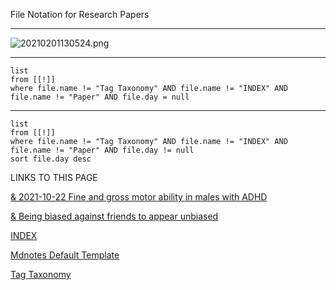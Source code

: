 
File Notation for Research Papers

---

  
  

![20210201130524.png](https://publish-01.obsidian.md/access/dfaa274ac11551c6243126bea0bf012c/Media/20210201130524.png)

  
  

---

```dataview
list
from [[!]] 
where file.name != "Tag Taxonomy" AND file.name != "INDEX" AND file.name != "Paper" AND file.day = null
```

---

```dataview
list
from [[!]] 
where file.name != "Tag Taxonomy" AND file.name != "INDEX" AND file.name != "Paper" AND file.day != null
sort file.day desc
```

LINKS TO THIS PAGE

[& 2021-10-22 Fine and gross motor ability in males with ADHD](https://publish.obsidian.md/bryan-jenks/Z/%26+2021-10-22+Fine+and+gross+motor+ability+in+males+with+ADHD)

[& Being biased against friends to appear unbiased](https://publish.obsidian.md/bryan-jenks/Z/%26+Being+biased+against+friends+to+appear+unbiased)

[INDEX](https://publish.obsidian.md/bryan-jenks/Z/INDEX)

[Mdnotes Default Template](https://publish.obsidian.md/bryan-jenks/Templates/mdnotes/Mdnotes+Default+Template)

[Tag Taxonomy](https://publish.obsidian.md/bryan-jenks/Z/Tag+Taxonomy)